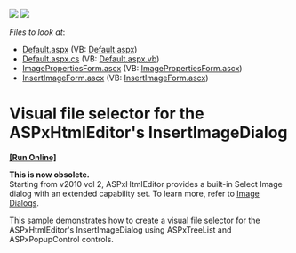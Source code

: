<!-- default badges list -->
[![](https://img.shields.io/badge/Open_in_DevExpress_Support_Center-FF7200?style=flat-square&logo=DevExpress&logoColor=white)](https://supportcenter.devexpress.com/ticket/details/E946)
[![](https://img.shields.io/badge/📖_How_to_use_DevExpress_Examples-e9f6fc?style=flat-square)](https://docs.devexpress.com/GeneralInformation/403183)
<!-- default badges end -->
<!-- default file list -->
*Files to look at*:

* [Default.aspx](./CS/WebSite/Default.aspx) (VB: [Default.aspx](./VB/WebSite/Default.aspx))
* [Default.aspx.cs](./CS/WebSite/Default.aspx.cs) (VB: [Default.aspx.vb](./VB/WebSite/Default.aspx.vb))
* [ImagePropertiesForm.ascx](./CS/WebSite/DevExpress/ASPxHtmlEditorForms/ImagePropertiesForm.ascx) (VB: [ImagePropertiesForm.ascx](./VB/WebSite/DevExpress/ASPxHtmlEditorForms/ImagePropertiesForm.ascx))
* [InsertImageForm.ascx](./CS/WebSite/DevExpress/ASPxHtmlEditorForms/InsertImageForm.ascx) (VB: [InsertImageForm.ascx](./VB/WebSite/DevExpress/ASPxHtmlEditorForms/InsertImageForm.ascx))
<!-- default file list end -->
# Visual file selector for the ASPxHtmlEditor's InsertImageDialog
<!-- run online -->
**[[Run Online]](https://codecentral.devexpress.com/e946)**
<!-- run online end -->


<p><strong>This is now obsolete.</strong><br />
Starting from v2010 vol 2, ASPxHtmlEditor provides a built-in Select Image dialog with an extended capability set. To learn more, refer to <a href="http://documentation.devexpress.com/#AspNet/CustomDocument7494"><u>Image Dialogs</u></a>.</p><p>This sample demonstrates how to create a visual file selector for the ASPxHtmlEditor's InsertImageDialog using ASPxTreeList and ASPxPopupControl controls.</p><p></p>

<br/>


